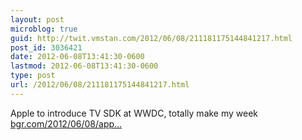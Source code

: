 ```yaml
---
layout: post
microblog: true
guid: http://twit.vmstan.com/2012/06/08/211181175144841217.html
post_id: 3036421
date: 2012-06-08T13:41:30-0600
lastmod: 2012-06-08T13:41:30-0600
type: post
url: /2012/06/08/211181175144841217.html
---
```

Apple to introduce TV SDK at WWDC, totally make my week <a href="http://www.bgr.com/2012/06/08/apple-tv-sdk-wwdc-2012/">bgr.com/2012/06/08/app…</a>
